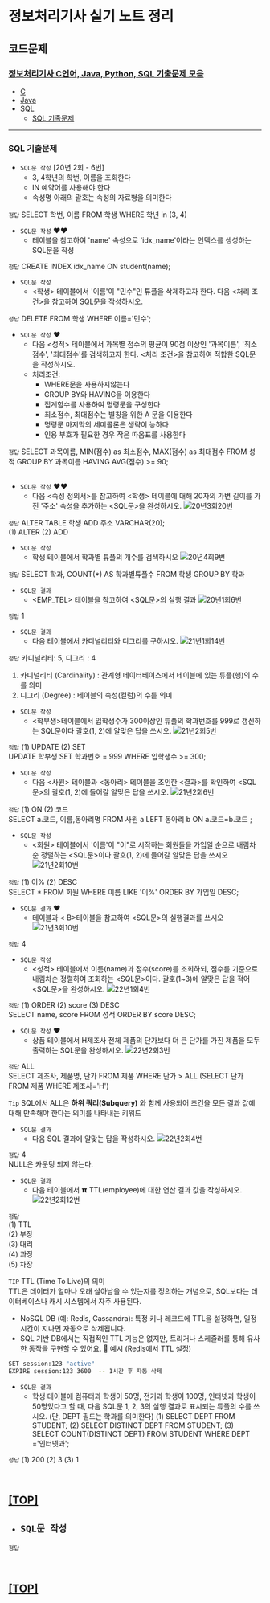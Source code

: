 # 정보처리기사 실기 노트 정리

## 코드문제

### [정보처리기사 C언어, Java, Python, SQL 기출문제 모음](https://complainrevolutionist.tistory.com/38)

- [C](https://complainrevolutionist.tistory.com/category/C)
- [Java](https://complainrevolutionist.tistory.com/category/Java)
- [SQL](https://complainrevolutionist.tistory.com/category/%EC%98%A4%EB%9D%BC%ED%81%B4%20SQL)
  - [SQL 기출문제](#sql-기출문제)

---
### SQL 기출문제
 

- `SQL문 작성` [20년 2회 - 6번]
  - 3, 4학년의 학번, 이름을 조회한다
  - IN 예약어를 사용해야 한다
  - 속성명 아래의 괄호는 속성의 자료형을 의미한다

`정답` 
SELECT 학번, 이름 FROM 학생
WHERE 학년 in (3, 4)
<br/>

- `SQL문 작성` ♥️♥️ 
  - <student> 테이블을 참고하여 'name' 속성으로 'idx_name'이라는 인덱스를 생성하는 SQL문을 작성

`정답`
CREATE INDEX idx_name ON student(name);
<br/>

- `SQL문 작성`
  -  <학생> 테이블에서 '이름'이 "민수"인 튜플을 삭제하고자 한다. 다음 <처리 조건>을 참고하여 SQL문을 작성하시오.

`정답`
DELETE FROM 학생 WHERE 이름='민수';
<br/>

- `SQL문 작성` ♥️ 
  - 다음 <성적> 테이블에서 과목별 점수의 평균이 90점 이상인 '과목이름', '최소점수', '최대점수'를 검색하고자 한다. <처리 조건>을 참고하여 적합한 SQL문을 작성하시오.
  - 처리조건: 
    - WHERE문을 사용하지않는다
    - GROUP BY와 HAVING을 이용한다
    - 집계함수를 사용하여 명령문을 구성한다
    - 최소점수, 최대점수는 별칭을 위한 A 문을 이용한다
    - 명령문 마지막의 세미콜론은 생략이  능하다
    - 인용 부호가 필요한 경우 작은 따옴표를 사용한다

`정답`
SELECT 과목이름, MIN(점수) as 최소점수, MAX(점수) as 최대점수
FROM 성적
GROUP BY 과목이름
HAVING AVG(점수) >= 90;  
<br/>

- `SQL문 작성` ♥️♥️
  - 다음  <속성 정의서>를 참고하여 <학생> 테이블에 대해 20자의 가변 길이를 가진 '주소' 속성을 추가하는 <SQL문>을 완성하시오.
![20년3회20번](./images/20년_3회_20번.png)

`정답`
ALTER TABLE 학생 ADD 주소 VARCHAR(20);
<br/>
(1) ALTER   (2) ADD

- `SQL문 작성` 
  - 학생 테이블에서 학과별 튜플의 개수를 검색하시오
![20년4회9번](./images/20년_4회_09번.png)  

`정답`
SELECT 학과, COUNT(*) AS 학과별튜플수
FROM 학생
GROUP BY 학과

- `SQL문 결과` 
  - <EMP_TBL> 테이블을 참고하여 <SQL문>의 실행 결과
![20년1회6번](./images/21년_1회_06번.png)

`정답`
1

- `SQL문 결과` 
  - 다음 테이블에서 카디널리티와 디그리를 구하시오.
![21년1회14번](./images/21년_1회_14번.png)

`정답`
카디널리티: 5, 디그리 : 4 <br/>

1. 카디널리티 (Cardinality) : 관계형 데이터베이스에서 테이블에 있는 튜플(행)의 수를 의미
2. 디그리 (Degree) : 테이블의 속성(컬럼)의 수를 의미

- `SQL문 작성` 
  - <학부생>테이블에서 입학생수가 300이상인 튜플의 학과번호를 999로 갱신하는 SQL문이다 괄호(1, 2)에 알맞은 답을 쓰시오.
![21년2회5번](./images/21년_2회_05번.png)

`정답` (1) UPDATE   (2) SET  <br/>
UPDATE 학부생 SET 학과번호 = 999 WHERE 입학생수 >= 300;

- `SQL문 작성` 
  - 다음 <사원> 테이블과 <동아리> 테이블을 조인한 <결과>를 확인하여 <SQL문>의 괄호(1, 2)에 들어갈 알맞은 답을 쓰시오. 
![21년2회6번](./images/21년_2회_06번.png)

`정답` (1) ON   (2) 코드  <br/>
SELECT a.코드, 이름,동아리명 FROM 사원 a LEFT 동아리 b ON a.코드=b.코드 ;

- `SQL문 작성` 
  - <회원> 테이블에서 '이름'이 "이"로 시작하는 회원들을 가입일 순으로 내림차순 정렬하는 <SQL문>이다 괄호(1, 2)에 들어갈 알맞은 답을 쓰시오
![21년2회10번](./images/21년_2회_10번.png)

`정답` (1) 이%   (2) DESC  <br/>
SELECT * FROM 회원 
WHERE 이름 LIKE '이%' 
ORDER BY 가입일 DESC;

- `SQL문 결과` ♥️
  -  <A> 테이블과 < B>테이블을 참고하여 <SQL문>의 실행결과를 쓰시오
![21년3회10번](./images/21년_3회_10번.png)

`정답` 4


- `SQL문 작성` 
  -  <성적> 테이블에서 이름(name)과 점수(score)를 조회하되, 점수를 기준으로 내림차순 정렬하여 조회하는 <SQL문>이다. 괄호(1~3)에 알맞은 답을 적어 <SQL문>을 완성하시오.
![22년1회4번](./images/22년_1회_04번.png)

`정답` (1) ORDER   (2) score   (3) DESC  <br/>
SELECT name, score FROM 성적
ORDER BY score DESC;



- `SQL문 작성` ♥️ 
  -  상품 테이블에서 H제조사 전체 제품의 단가보다 더 큰 단가를 가진 제품을 모두 출력하는 SQL문을 완성하시오.
![22년2회3번](./images/22년_2회_03번.png)

`정답` ALL <br/>
SELECT 제조사, 제품명, 단가 FROM 제품 
WHERE 단가 > ALL (SELECT 단가 FROM 제품 WHERE 제조사='H')

`Tip` SQL에서 ALL은 **하위 쿼리(Subquery)** 와 함께 사용되어 조건을 모든 결과 값에 대해 만족해야 한다는 의미를 나타내는 키워드

- `SQL문 결과` 
  -  다음 SQL 결과에 알맞는 답을 작성하시오.
![22년2회4번](./images/22년_2회_04번.png)

`정답` 4 <br/>
NULL은 카운팅 되지 않는다.

- `SQL문 결과` 
  -  다음 테이블에서 𝝿 TTL(employee)에 대한 연산 결과 값을 작성하시오.
![22년2회12번](./images/22년_2회_12번.png)

`정답` <br/>
(1) TTL <br/>
(2) 부장 <br/>
(3) 대리 <br/>
(4) 과장 <br/>
(5) 차장 <br/>

`TIP` TTL (Time To Live)의 의미 <br/>
TTL은 데이터가 얼마나 오래 살아남을 수 있는지를 정의하는 개념으로, SQL보다는 데이터베이스나 캐시 시스템에서 자주 사용된다.
- NoSQL DB (예: Redis, Cassandra): 특정 키나 레코드에 TTL을 설정하면, 일정 시간이 지나면 자동으로 삭제됩니다.
- SQL 기반 DB에서는 직접적인 TTL 기능은 없지만, 트리거나 스케줄러를 통해 유사한 동작을 구현할 수 있어요.
🧪 예시 (Redis에서 TTL 설정)
```bash
SET session:123 "active"
EXPIRE session:123 3600  -- 1시간 후 자동 삭제
```

- `SQL문 결과` 
  -  학생 테이블에 컴퓨터과 학생이 50명, 전기과 학생이 100명, 인터넷과 학생이 50명있다고 할 때, 다음 SQL문 1, 2, 3의 실행 결과로 표시되는 튜플의 수를 쓰시오. (단, DEPT 필드는 학과를 의미한다)
    (1) SELECT DEPT FROM STUDENT;
    (2) SELECT DISTINCT DEPT FROM STUDENT;
    (3) SELECT COUNT(DISTINCT DEPT) FROM STUDENT WHERE DEPT ='인터넷과';

`정답` (1) 200   (2) 3   (3) 1



<br/>

[[TOP]](#코드문제)
---
- `SQL문 작성` 
  - 

`정답`
<br/>

<br/>

[[TOP]](#코드문제)
---
